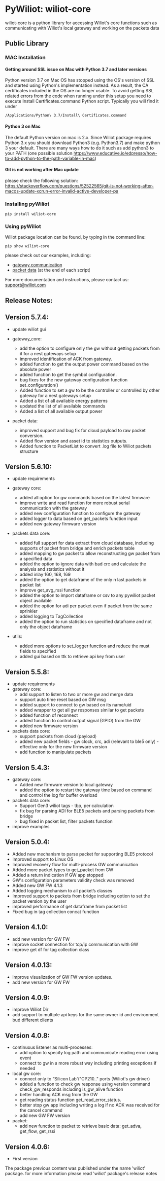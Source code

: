 # PyWiliot: wiliot-core #

wiliot-core is a python library for accessing Wiliot's core functions such as communicating with
Wiliot's local gateway and working on the packets data

## Public Library

### MAC Installation
#### Getting around SSL issue on Mac with Python 3.7 and later versions

Python version 3.7 on Mac OS has stopped using the OS's version of SSL and started using Python's implementation instead. As a result, the CA
certificates included in the OS are no longer usable. To avoid getting SSL related errors from the code when running under this setup you need
to execute Install Certificates.command Python script. Typically you will find it under
~~~~
/Applications/Python\ 3.7/Install\ Certificates.command
~~~~

#### Python 3 on Mac
The default Python version on mac is 2.x. Since Wiliot package requires Python 3.x you should download Python3 
(e.g.  Python3.7) and make python 3 your default.
There are many ways how to do it such as add python3 to your PATH (one possible solution https://www.educative.io/edpresso/how-to-add-python-to-the-path-variable-in-mac) 

#### Git is not working after Mac update
please check the following solution:
https://stackoverflow.com/questions/52522565/git-is-not-working-after-macos-update-xcrun-error-invalid-active-developer-pa


### Installing pyWiliot
````commandline
pip install wiliot-core
````

### Using pyWiliot
Wiliot package location can be found, by typing in the command line:
````commandline
pip show wiliot-core
````
please check out our examples, including:
* [gateway communication](wiliot_core/local_gateway/examples)
* [packet data](wiliot_core/packet_data) (at the end of each script)

For more documentation and instructions, please contact us: support@wiliot.com


## Release Notes:

Version 5.7.4:
-----------------
* update wiliot gui
  
* gateway_core:
  * add the option to configure only the gw without getting packets from it for a nest gateways setup
  * improved identification of ACK from gateway.
  * added function to get the output power command based on the absolute power
  * added function to get the symbol configuration.
  * bug fixes for the new gateway configuration function set_configuration()
  * Added function to set a gw to be the controller or controlled by other gateway for a nest gateways setup
  * Added a list of all available energy patterns
  * updated the list of all available commands
  * Added a list of all available output power
  
* packet data:
  * improved support and bug fix for cloud payload to raw packet conversion.
  * Added flow version and asset id to statistics outputs.
  * Added function to PacketList to convert .log file to Wiliot packets structure
  

Version 5.6.10:
-----------------
* update requirements
  
* gateway core:
  * added all option for gw commands based on the latest firmware
  * improve write and read function for more robust serial communication with the gateway
  * added new configuration function to configure the gateway
  * added logger to data based on get_packets function input
  * added new gateway firmware version
  
* packets data core:
  * added full support for data extract from cloud database, including supports of packet from bridge and enrich packets table
  * added mapping to gw packet to allow reconstructing gw packet from a specified data
  * added the option to ignore data with bad crc and calculate the analysis and statistics without it
  * added inlay 160, 168, 169
  * added the option to get dataframe of the only n last packets in packet list
  * improve get_avg_rssi function
  * added the option to import dataframe or csv to any pywiliot packet object available
  * added the option for adi per packet even if packet from the same sprinkler
  * added logging to TagCollection
  * added the option to run statistics on specified dataframe and not only the object dataframe
  
* utils:
  * added more options to set_logger function and reduce the must fields to specified
  * added gui based on ttk to retrieve api key from user


Version 5.5.8:
-----------------
* update requirements
* gateway core:
  * add support to listen to two or more gw and merge data
  * support auto time reset based on GW msg
  * added support to connect to gw based on its name/uid
  * added wrapper to get all gw responses similar to get packets
  * added function of reconnect
  * added function to control output signal (GPIO) from the GW
  * added new firmware version
* packets data core:
  * support packets from cloud (payload)
  * added new packet fields - gw clock, crc, adi (relevant to ble5 only) - effective only for the new firmware version
  * add function to manipulate packets
  
Version 5.4.3:
-----------------
* gateway core:
  * Added new firmware version to local gateway
  * added the option to restart the gateway time based on command and control the log for buffer overload
* packets data core:
  * Support Gen3 wiliot tags - tbp, per calculation
  * fix bug for parsing ADI for BLE5 packets and parsing packets from bridge
  * bug fixed in packet list, filter packets function
* improve examples

Version 5.0.4:
-----------------
* Added new mechanism to parse packet for supporting BLE5 protocol
* Improved support to Linux OS
* Improved recovery flow for multi-process GW communication
* Added more packet types to get_packet from GW
* Added a return indication if GW app stopped
* GW's configuration parameters validity check was removed
* Added new GW FW 4.1.3
* Added logging mechanism to all packet’s classes
* Improved support to packets from bridge including option to set the packet version by the user
* improved performance of get dataframe from packet list
* Fixed bug in tag collection concat function

Version 4.1.0:
-----------------
* add new version for GW FW
* improve socket connection for tcp/ip communication with GW
* improve get df for tag collection class

Version 4.0.13:
-----------------
* improve visualization of GW FW version updates.
* add new version for GW FW

Version 4.0.9:
-----------------
* improve Wiliot Dir
* add support to multiple api keys for the same owner id and environment bud different clients
  
Version 4.0.8:
-----------------
* continuous listener as multi-processes:
    * add option to specify log path and communicate reading error using event
    * connect to gw in a more robust way including printing exceptions if needed
* local gw core:
    * connect only to “Silicon Lab”/"CP210.." ports (Wiliot's gw driver)
    * added a function to check gw response using version command check_gw_responds including is_gw_alive function
    * better handling ACK msg from the GW
    * get reading status function get_read_error_status. 
    * better stop gw app including writing a log if no ACK was received for the cancel command
    * add new GW FW version
* packet:
    * add new function to packet to retrieve basic data: get_adva, get_flow, get_rssi


Version 4.0.6:
-----------------
* First version


The package previous content was published under the name 'wiliot' package.
for more information please read 'wiliot' package's release notes
  
  
   



